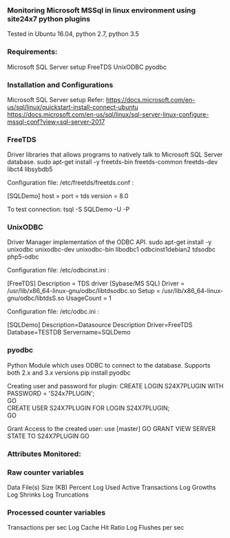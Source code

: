 
### Monitoring Microsoft MSSql in linux environment using site24x7 python plugins

Tested in Ubuntu 16.04, python 2.7, python 3.5

### Requirements:
Microsoft SQL Server setup
FreeTDS
UnixODBC
pyodbc


### Installation and Configurations
Microsoft SQL Server setup
Refer: 
https://docs.microsoft.com/en-us/sql/linux/quickstart-install-connect-ubuntu
https://docs.microsoft.com/en-us/sql/linux/sql-server-linux-configure-mssql-conf?view=sql-server-2017


### FreeTDS
Driver libraries that allows programs to natively talk to Microsoft SQL Server database.
sudo apt-get install -y freetds-bin freetds-common freetds-dev libct4 libsybdb5

Configuration file:  /etc/freetds/freetds.conf :

[SQLDemo]
host = <ip address of the computer running SQL Server>
port = <port>
tds version = 8.0

To test connection:
tsql -S SQLDemo -U <username> -P <password>


### UnixODBC
Driver Manager implementation of the ODBC API.
sudo apt-get install -y unixodbc unixodbc-dev unixodbc-bin libodbc1 odbcinst1debian2 tdsodbc php5-odbc

Configuration file:  /etc/odbcinst.ini :

[FreeTDS]
Description = TDS driver (Sybase/MS SQL)
Driver = /usr/lib/x86_64-linux-gnu/odbc/libtdsodbc.so
Setup =  /usr/lib/x86_64-linux-gnu/odbc/libtdsS.so
UsageCount = 1

Configuration file:  /etc/odbc.ini :

[SQLDemo]
Description=Datasource Description
Driver=FreeTDS
Database=TESTDB
Servername=SQLDemo


### pyodbc
Python Module which uses ODBC to connect to the database. Supports both 2.x and 3.x versions
pip install pyodbc


Creating user and password for plugin:
CREATE LOGIN S24X7PLUGIN WITH PASSWORD = 'S24x7PLUGIN';  
GO  
CREATE USER S24X7PLUGIN FOR LOGIN S24X7PLUGIN;  
GO  

Grant Access to the created user:
use [master]
GO
GRANT VIEW SERVER STATE TO S24X7PLUGIN
GO

### Attributes Monitored:
### Raw counter variables
Data File(s) Size (KB)
Percent Log Used
Active Transactions
Log Growths
Log Shrinks
Log Truncations

### Processed counter variables
Transactions per sec
Log Cache Hit Ratio
Log Flushes per sec

